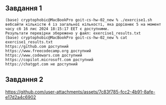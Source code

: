 ## Завдання 1

```
(base) cryptophobic@MacBookPro goit-cs-hw-02_new % ./exercise1.sh
вебсайти кількістю 4 із загальної кількості, яка дорівнює 5 на момент часу сб 16 лис 2024 18:15:17 EET є доступними.
Результати перевірки збережено у файл: exercise1_results.txt
(base) cryptophobic@MacBookPro goit-cs-hw-02_new % cat exercise1_results.txt
https://github.com доступний
https://www.freecodecamp.org доступний
https://www.codewars.com доступний
https://copilot.microsoft.com доступний
https://chatgpt.com не доступний
```

## Завдання 2
https://github.com/user-attachments/assets/7c83f785-fcc2-4b91-8afe-e17d2a4c6902


